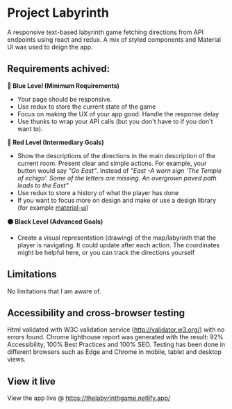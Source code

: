 # Project Labyrinth

A responsive text-based labyrinth game fetching directions from API endpoints using react and redux.
A mix of styled components and Material UI was used to deign the app.

## Requirements achived: 

 **🔵 Blue Level (Minimum Requirements)**
- Your page should be responsive.
- Use redux to store the current state of the game
- Focus on making the UX of your app good. Handle the response delay
- Use thunks to wrap your API calls (but you don't have to if you don't want to).

**🔴 Red Level (Intermediary Goals)**
- Show the descriptions of the directions in the main description of the current room.  Present clear and simple actions.  For example, your button would say *"Go East"*.  Instead of *"East -A worn sign 'The Temple of *ech*igo'. Some of the letters are missing. An overgrown paved path leads to the East"*
- Use redux to store a history of what the player has done
- If you want to focus more on design and make or use a design library (for example [material-ui](https://material-ui.com/))

**⚫ Black Level (Advanced Goals)**
- Create a visual representation (drawing) of the map/labyrinth that the player is navigating.  It could update after each action.  The coordinates might be helpful here, or you can track the directions yourself

## Limitations

No limitations that I am aware of. 

## Accessibility and cross-browser testing 

Html validated with W3C validation service (http://validator.w3.org/) with no errors found.
Chrome lighthouse report was generated with the result: 92% Accessibility, 100% Best Practices and 100% SEO. 
Testing has been done in different browsers such as Edge and Chrome in mobile, tablet and desktop views.


## View it live

View the app live @ https://thelabyrinthgame.netlify.app/
